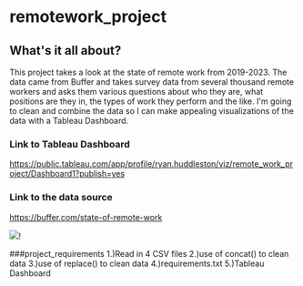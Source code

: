 
# **remotework_project**
## What's it all about?

This project takes a look at the state of remote work from 2019-2023. The data came from Buffer and takes survey data from
several thousand remote workers and asks them various questions about who they are, what positions are they in, the types of
work they perform and the like. I'm going to clean and combine the data so I can make appealing visualizations of the data 
with a Tableau Dashboard. 

### Link to Tableau Dashboard
https://public.tableau.com/app/profile/ryan.huddleston/viz/remote_work_project/Dashboard1?publish=yes

### Link to the data source 
https://buffer.com/state-of-remote-work


![](IMAGE.png)!



###project_requirements 
1.)Read in 4 CSV files
2.)use of concat() to clean data
3.)use of replace() to clean data
4.)requirements.txt
5.)Tableau Dashboard
